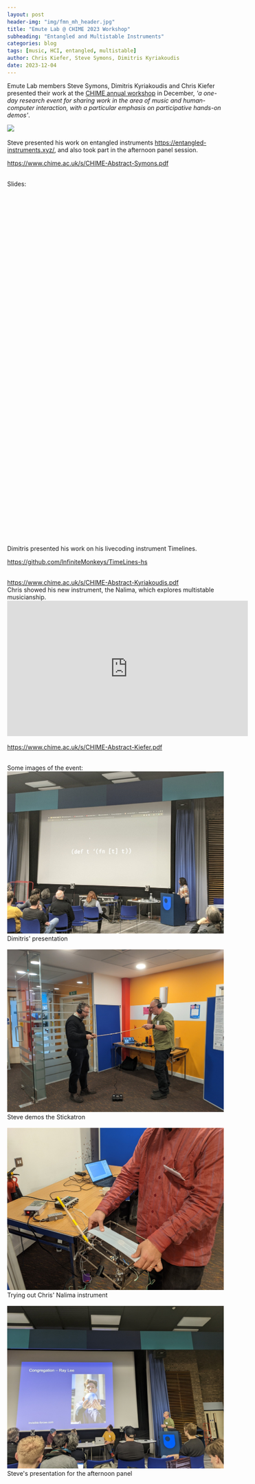 ```yaml
---
layout: post
header-img: "img/fmn_mh_header.jpg"
title: "Emute Lab @ CHIME 2023 Workshop"
subheading: "Entangled and Multistable Instruments"
categories: blog
tags: [music, HCI, entangled, multistable]
author: Chris Kiefer, Steve Symons, Dimitris Kyriakoudis
date: 2023-12-04
---
```


Emute Lab members Steve Symons, Dimitris Kyriakoudis and Chris Kiefer presented their work at the <a href="https://www.chime.ac.uk/chime-annual-workshop">CHIME annual workshop</a> in December, <i>'a one-day research event for sharing work in the area of music and human-computer interaction, with a particular emphasis on participative hands-on demos'</i>. 

<img src="https://entangled-instruments.xyz/wp-content/uploads/2023/07/playingStickatron.png"><br>

Steve presented his work on entangled instruments <a href="https://entangled-instruments.xyz">https://entangled-instruments.xyz/</a>, and also took part in the afternoon panel session.

<a href="https://www.chime.ac.uk/s/CHIME-Abstract-Symons.pdf">https://www.chime.ac.uk/s/CHIME-Abstract-Symons.pdf</a>

<br>
Slides:

<div id="pdfembed" style="width:100%; height:800px;"></div>
<script src="https://cdn.jsdelivr.net/npm/pdfobject@2.2.8/pdfobject.min.js" crossorigin="anonymous" referrerpolicy="no-referrer"></script>
<script>PDFObject.embed("docs/sharedOrEntangled.pdf", "#pdfembed", {height: "100%"});</script>

<br>

Dimitris presented his work on his livecoding instrument Timelines.

<a href="https://github.com/lnfiniteMonkeys/TimeLines-hs">https://github.com/lnfiniteMonkeys/TimeLines-hs</a>

<br>
<a href="https://www.chime.ac.uk/s/CHIME-Abstract-Kyriakoudis.pdf">https://www.chime.ac.uk/s/CHIME-Abstract-Kyriakoudis.pdf</a>

<br>
Chris showed his new instrument, the Nalima, which explores multistable musicianship.

<iframe width="560" height="315" src="https://www.youtube.com/embed/y3uq0skcnB0?si=9ksfu9smmzt5iKZv" title="YouTube video player" frameborder="0" allow="accelerometer; autoplay; clipboard-write; encrypted-media; gyroscope; picture-in-picture; web-share" allowfullscreen></iframe>

<a href="https://www.chime.ac.uk/s/CHIME-Abstract-Kiefer.pdf">https://www.chime.ac.uk/s/CHIME-Abstract-Kiefer.pdf</a>

<br>
Some images of the event:
<br>
<img src="../img/chime2023/PXL_20231204_153446625.jpg">
<br>
Dimitris' presentation
<br><br>
<img src="../img/chime2023/PXL_20231204_154100975.MP.jpg">
<br>
Steve demos the Stickatron
<br><br>
<img src="../img/chime2023/PXL_20231204_164043686.MP.jpg">
<br>
Trying out Chris' Nalima instrument
<br><br>
<img src="../img/chime2023/PXL_20231204_172352560.MP.jpg">
<br>
Steve's presentation for the afternoon panel
<br>







